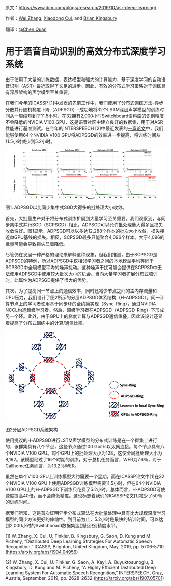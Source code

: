 原文：https://www.ibm.com/blogs/research/2019/10/asr-deep-learning/ 

作者：[Wei Zhang](https://www.ibm.com/blogs/research/author/weizhang/), [Xiaodong Cui](https://researcher.watson.ibm.com/researcher/view.php?person=us-cuix), and [Brian Kingsbury](https://researcher.watson.ibm.com/researcher/view.php?person=us-bedk)  

翻译：[@Chen Quan](https://github.com/chenquan )



# 用于语音自动识别的高效分布式深度学习系统

由于使用了大量的训练数据，表达模型和强大的计算能力，基于深度学习的自动语音识别（ASR）最近取得了长足的进步。因此，有效的分布式学习策略对于训练具有深层架构的声学模型至关重要。

在我们今年的[ICASSP](https://venturebeat.com/2019/04/10/new-ibm-technique-cuts-ai-speech-recognition-training-time-from-a-week-to-11-hours/) [1]中发表的先前工作中，我们使用了分布式训练方法–异步分散并行随机梯度下降（ADPSGD）–成功地将32个LSTM深层声学模型的训练时间从一周缩短到了11.5小时，在32拥有2,000小时Switchboard语料库的识别精度不会降低的NVIDIA V100 GPU，这是语音社区中建立良好的数据集，用于对ASR性能进行基准测试。在今年的INTERSPEECH [2]中最近发表的[一篇论文](https://www.isca-speech.org/archive/Interspeech_2019/pdfs/2700.pdf)中，我们能够使用64个NVIDIA V100 GPU将ADPSGD的效率进一步提高，将训练时间从11.5小时减少到5.2小时。

![图1. ADPSGD以比同步集中式SGD大得多的批处理大小收敛。](img/ADPSGD_fig1.jpg)

图1. ADPSGD以比同步集中式SGD大得多的批处理大小收敛。

首先，大批量生产对于将分布式训练扩展到大量学习至关重要。我们观察到，与同步集中式并行SGD（SCPSGD）相比，ADPSGD可以允许批处理量大得多且损失收敛性好。图1显示，ADPSGD可以以多达12,288个样本的批次大小收敛，损失接近单GPU基线的损失。相反，SCPSGD最多只能聚合4,096个样本。大于4,096的批量可能会导致损失显着降低。

尽管仍在发展一种严格的理论来解释这种现象，但我们推测，由于SCPSGD是ADPSGD的特例，所以ADPSGD中仅相邻学习者之间的本地模型平均等同于SCPSGD中全局模型平均的噪声扰动。这种噪声干扰可能会提供在SCPPSD中无法使用ADPSGD中使用较大批次大小的机会。当向大量学习者扩展分布式培训时，此属性为ADPSGD提供了很大的优势。

其次，为了提高同一节点上的通信效率，同时还减少节点之间的主内存流量和CPU压力，我们设计了图2所示的分层ADPSGD体系结构（H-ADPSGD）。同一计算节点上的学习者使用基于同步环的全约简实现（Sync-Ring），通过NVIDIA NCCL构造超级学习者。然后，超级学习者在ADPSGD（ADPSGD-Ring）下形成另一个环。此外，由于GPU上的梯度计算与ADPSGD通信重叠，因此该设计还显着提高了分布式训练中的计算/通信比率。

![图2分层ADPSGD系统架构](img/Hierarchical-ADPSGD_fig2.jpg)

图2分层ADPSGD系统架构

使用提议的H-ADPSGD进行LSTM声学模型的分布式训练是在一个群集上进行的，该群集具有八个节点，这些节点通过100 Gbit/s以太网连接。每个节点具有八个NVIDIA V100 GPU。每个GPU上的批处理大小为128，这使全局批处理大小为8,192。该模型经过了16个时期的训练，对于总机任务而言，WER为7.6％，对于Callhome任务而言，为13.2％WER。

虽然在单个V100 GPU上训练模型大约需要一个星期，而在ICASSP论文中[1]在32个NVIDIA V100 GPU上使用ADPSGD训练模型需要11.5小时，但在64个NVIDIA V100 GPU上的H-ADPSGD下训练只花费了5.2小时。总体而言，H-ADPSGD可使速度提高40倍，而不会降低精度。这也标志着我们的ICASSP论文[1]减少了50％的训练时间。

据我们所知，这是首次证明异步分布式算法在大批量处理中具有比大规模深度学习模型的同步方法更好的伸缩性。到目前为止，5.2小时是最快的培训时间，可以达到2,000小时的Switchboard数据集达到此识别精度水平。



[1] W. Zhang, X. Cui, U. Finkler, B. Kingsbury, G. Saon, D. Kung and M. Picheny, “Distributed Deep Learning Strategies For Automatic Speech Recognition,” ICASSP, Brighton, United Kingdom, May, 2019,  pp. 5706-5710  (https://arxiv.org/abs/1904.04956)

[2] W. Zhang, X. Cui, U. Finkler, G. Saon,  A. Kayi, A. Buyuktosunoglu, B. Kingsbury, D. Kung and M. Picheny, “A Highly Efficient Distributed Deep Learning System For Automatic Speech Recognition,” INTERSPEECH, Graz, Austria, September, 2019, pp. 2628-2632  (https://arxiv.org/abs/1907.05701)
